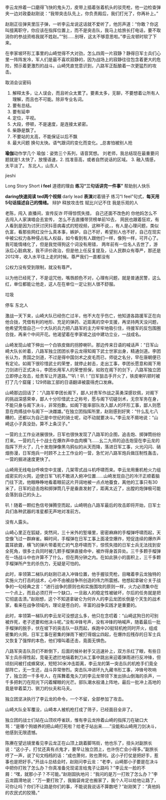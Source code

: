 李云龙拎着一口磨得飞快的鬼头刀，皮带上插着张着机头的驳壳枪，他一边检查弹夹一边对政委赵刚说：“我带突击队先上，你负责殿后，我们打光了，你再补上。”

赵刚正往弹夹里压子弹，一听李云龙说这话就不爱听了，他厉声道：“你敢？你这叫擅离职守，你应该在指挥位置上，而不是突击队，我马上给旅长打电话，要不取消你的参战资格我就不姓赵。”“别……别呀，这太不够意思啦。”李云龙顿时软了下来。

在李家坡环形工事里的山崎觉得不大对劲，怎么四周一片寂静？静得日军士兵们心里一阵阵发冷，军人们是最不喜欢寂静的，因为战场上的寂静往往包含着更大的危险，预示着更激烈的战斗。山崎凭直觉意识到，八路军正酝酿着一次更猛烈的攻击。

取消会议密码

1. 解释太多，让人误会，而且听众太累了。要素太多，无聊，不要想着让所有人理解，而且也不可能。除非专业名词。
2. 要有总结。
3. 要有延申
4. 定位，平视。
5. 大段，停顿，不是速度，是连接太紧密。
6. 柴静是飘了。
7. 不要站的太高，不能保证以后不飘
8. 最大问题 换句太快。语气跟词的变化而变化。_总害怕被别人抢





**瑜伽**动作学几个 瑜伽：姿势三个系列，语音冥想。
刘老师，我总结现在最重要问题就是1.太快了，放慢语速，2. 找准音高，或者自然说话的区域。 3. 融入情感，太平淡了。
东北人，山东人

jieshi

Long Story Short  **i feel** 
 道德的理由
**练习“三句话讲完一件事”**
帮助别人快乐

**daring快速阅读 ted两个视频**
darly lead
**表演**对着镜子
练习“I feel”句式，**每天用5句话描述自己的情绪。**
辩护 释放攻击性
赋比兴记不住
我是乐观的人

老陈，闯入 直播间，宣传反诈
吓得惊慌失措， 自己还面不改色的
你他妈怎么不去闯入人家演唱会去宣传，
怎么不去直播带货榜单前10去，
网民也跟着狂欢，有人看到是因为讨厌讨厌抖音病毒式的短视频，这种不说，，有人是心理问题，类似仇富，看那些网红没什么真本事，嫉妒，自己不好，希望别人也不好，自己在现实中被公权力各种侵占私人权益，如今看到有人跟他们一样，像狗一样，可开心了。
我可能情绪化了，但是我觉得狗这个词没有用错，
两年前有一位名人去世了，游泳后心脏病发，我不评价政治，但是他上任反复提及，让人民群众有尊严，那还是2012年，收入水平往上走的时候。尊严我们一直都没有

公权力没有受到限制，就没有尊严。

以为他已经死了，不是诅咒他，嘴唇颜色不对，心理有问题，就是普通民警，这么红，单位都能让他走，这人在在单位一定让别人很不舒服。


垃圾

停车 东北人



激战一天下来，山崎大队已经伤亡过半，他不大在乎伤亡，他知道各路援军正在向他合拢，凭借有利的地形、充足的弹药、近距离的空中支援，再坚持两天没问题，他希望凭借自己一个大队的兵力把八路军的主力牢牢地吸引住，待援军的反包围圈合拢，再来个中间开花。他渴望着在李家坡之战中建功立业，一战成名。

山崎发现山坡下伸出一个白铁皮做的拐脖喇叭，那边传来日语的喊话声：“日军山崎大队长听着，八路军独立团团长李云龙得知阁下武士世家出身，精通剑道。李团长认为，贵国之剑道，不过是得中国剑术之皮毛而已，师徒之名分，早在唐朝便已有定论。如阁下很珍惜武士的荣誉，就停止射击，走出工事，李团长愿意和阁下用刀剑进行正式决斗，李团长用军人的荣誉担保，如败在阁下的剑下，八路军独立团立即停止攻击，给贵军让开道路。”“叭！叭！”日军狙击手开火了，铁皮喇叭顿时被打了几个窟窿；129师敌工部的日语翻译被震得虎口发麻。

山崎那边回话了：“八路军李团长阁下，鄙人对贵军作战之英勇深感钦佩，对阁下的挑战深感荣幸，鄙人十分珍惜武士之称号，愿与阁下切磋剑术，无奈军务在身，不能只身与阁下决斗，非常抱歉。如阁下能率部队攻入鄙人的环形工事，鄙人则愿意在肉搏战中与阁下一决雌雄。”在独立团指挥所里，赵刚感到好笑：“什么乱七八糟的，还都以为自己是中世纪的骑士呢，动不动就要决斗。”李云龙不屑地说：“山崎这小子真没劲，算不上条汉子。”

一营的土工作业进展很快，日军也很快发现了八路军的企图，追击炮、掷弹筒纷纷打来。一营的几十个战士在爆炸声中血肉横飞……幺二九师的迫击炮营在李云龙的指挥下开火了，几十发炮弹像黑乌鸦似的从天而降，落进日军工事，火光闪闪、硝烟弥漫，日军炮兵一时顾不上土工作业的一营，急忙对八路军炮兵做压制性轰击，一营的掘进速度更快了。

山崎用无线电台呼唤空中支援，几架零式战斗机呼啸而来。李云龙用重机枪火力组成密实的火网，迫使日军飞机不敢进入俯冲位置……山崎发现自己的冷汗正顺着脑门往下流，他眼睁睁地看着眼前这片开阔地被一点点地蚕食，离他的工事只有30米了，日军的迫击炮和掷弹筒几乎是垂直发射了，距离太近了，出膛的炮弹极可能会落到自己的头上。

叭！随着一颗红色信号弹腾空而起，山崎明白八路军最后的攻击即将开始，日军士兵们各种武器的准星都无声地对准前方。

没有人露头。

山崎心里正在狐疑，突然间，三十米外的堑壕里，密密麻麻的手榴弹呼啸而起，天空像飞过一群麻雀。瞬时间，手榴弹在日军工事上面凌空爆炸，短促连续的爆炸声震耳欲聋，横飞的弹片带着死亡的气息呼啸而下，惊慌失措的日军士兵无法找到安全死角，很多士兵同时被几颗手榴弹直接命中，被炸得身首异处。三千多颗手榴弹在一场战斗中也许算不了什么，但在两分钟之内。在如此狭小的面积上，三千多颗手榴弹所产生的杀伤力，无疑是可怕的。

此时，率领第二梯队的赵刚已进入冲锋位置，他手握驳壳枪，目睹着李云龙独特的实施火力打击的战术，心中不由被战争所创造的伟力所震撼。他想起拿破仑关于战争的一句经典之言：“进行战争的原则也和实施围攻的原则一样，火力必须集中在一个点上，而且必须打开一个缺口，一旦敌人的稳定性被破坏，尔后的任务就是把它彻底击溃。”赵刚想，这个不知道拿破仑为何许人的李云龙团长倒是个天生的战术家，看来在战争领域内，理论是苍白的，丰富的战争实践才是重要的。

此时，率领第一梯队的李云龙可没想这么多，他只在念叨着：“山崎这狗日的可别被炸死，老子还要和他决斗呢。”没有冲锋号声，没有冲锋的呐喊声，随着最后一批手榴弹的脱手，伏在坡下的突击队一跃而起，疾跑中20挺轻机枪同时开火，组成密集的火网，日军工事在密集的弹雨下被打得烟尘四起，在爆炸后残存的日军士兵又恢复了强悍的本色，他们嚎叫着还击，竟面无惧色。

八路军突击队员们不断倒下，后面的候补射手又迅速补上，双方杀红了眼，有些日军士兵杀得性起，竞毫无遮拦地端着刺刀从工事中跳出来迎着弹雨进行反冲锋，但顷刻间被打成蜂窝状，短短30米冲击距离，李云龙的第一突击队的机枪手们竟全部阵亡，无一生还，战斗异常惨烈。突击队冲进环<tt>九九藏书</tt>形工事，冲锋号吹响了，独立团一千多号人，在挥舞着鬼头刀的李云龙带领下发出排山倒海的杀声，一千多把刺刀在阳光下闪着耀眼的光芒。部队潮水般涌上阵地，最后一批冲上高地的竟是举着菜刀、铡刀的伙夫和马夫。

独立团坚决执行了李云龙的命令，一个不留，全部参加了攻击。

山崎大队全军覆没，山崎本人被机枪打成了筛子，已经面目全非了。

独立团的战士们站在山顶欢呼雀跃，惟有李云龙拎着山崎的指挥刀在破口大骂：“是哪个狗娘养的把山崎打死啦？给老子站出来……”没能和山崎用刀剑决斗，他感到无限遗憾。

陈赓在望远镜里看见李云龙正在山顶上跳着脚骂街，他也乐了，扭头对副旅长说：“这小子，打仗还真有点鬼才，要早让独立团上，也许伤亡会小得多。”副旅长哼了一声，说了句文绉绉的话：“成也萧何，败也萧何。这小子打仗是把好手，惹事也是把好手。”开战斗总结会时，赵刚问李云龙：“老李，山崎那小子要是在决斗中把你打败了怎么办？你真准备兑现诺言给鬼子让路吗？”李云龙一脸的不屑：“嘿，就那小子？不可能。”赵刚固执地问：“我问的是万一打败了怎么办？”李云龙圆滑地说：“万一要打败了，我脑袋肯定也搬家了，我个人可以给他让路了，可你让吗？你们不让路是你们的事，不能说我说话不算数吧？”赵刚笑了：“真他妈的农民式的狡猾。”